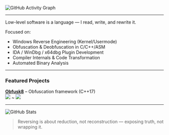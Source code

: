 ![GitHub Activity Graph](https://github-readme-activity-graph.vercel.app/graph?username=x86byte&theme=tokyo-night)


---

Low-level software is a language — I read, write, and rewrite it.

Focused on:

- Windows Reverse Engineering (Kernel/Usermode)
- Obfuscation & Deobfuscation in C/C++/ASM
- IDA / WinDbg / x64dbg Plugin Development
- Compiler Internals & Code Transformation
- Automated Binary Analysis

---

### Featured Projects

**[Obfusk8](https://github.com/x86byte/Obfusk8)** – Obfuscation framework (C++17)  
![](https://img.shields.io/github/stars/x86byte/Obfusk8?style=flat-square)           ~           ![](https://img.shields.io/github/forks/x86byte/Obfusk8?style=flat-square)

---
  ![GitHub Stats](https://github-readme-stats.vercel.app/api?username=x86byte&show_icons=true&theme=tokyonight&count_private=true)


> Reversing is about reduction, not reconstruction — exposing truth, not wrapping it.


